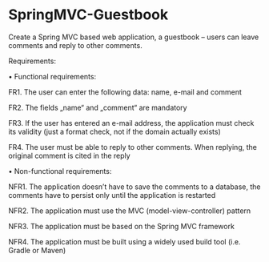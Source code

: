 # SpringMVC-Guestbook

Create a Spring MVC based web application, a guestbook – users can leave comments and reply to other comments.

Requirements:

• Functional requirements:

FR1. The user can enter the following data: name, e-mail and comment

FR2. The fields „name“ and „comment“ are mandatory

FR3. If the user has entered an e-mail address, the application must check its validity (just a format check, not if the domain actually exists)

FR4. The user must be able to reply to other comments. When replying, the original comment is cited in the reply

• Non-functional requirements:

NFR1. The application doesn’t have to save the comments to a database, the comments have to persist only until the application is restarted

NFR2. The application must use the MVC (model-view-controller) pattern

NFR3. The application must be based on the Spring MVC framework

NFR4. The application must be built using a widely used build tool (i.e. Gradle or Maven)
